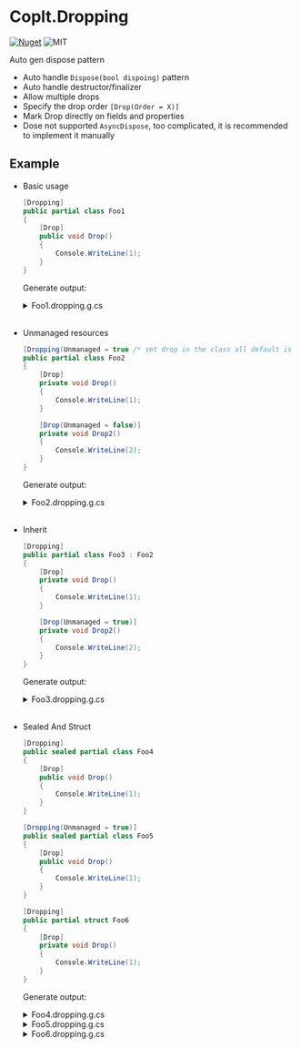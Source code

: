 # Coplt.Dropping

[![Nuget](https://img.shields.io/nuget/v/Coplt.Dropping)](https://www.nuget.org/packages/Coplt.Dropping/)
![MIT](https://img.shields.io/github/license/2A5F/Coplt.Dropping)

Auto gen dispose pattern

- Auto handle `Dispose(bool dispoing)` pattern
- Auto handle destructor/finalizer
- Allow multiple drops
- Specify the drop order `[Drop(Order = X)]`
- Mark Drop directly on fields and properties
- Dose not supported `AsyncDispose`, too complicated, it is recommended to implement it manually

## Example

- Basic usage
    
    ```cs
    [Dropping]
    public partial class Foo1
    {
        [Drop]
        public void Drop()
        {
            Console.WriteLine(1);
        }
    }
    ```
    
    Generate output:

    <details>
      <summary>Foo1.dropping.g.cs</summary>
    
    ```cs
    // <auto-generated/>
    
    #nullable enable
    
    using Coplt.Dropping;
    
    public partial class Foo1 : global::System.IDisposable
    {
    
        protected virtual void Dispose(bool disposing)
        {
            if (disposing) Drop();
        }
    
        public void Dispose()
        {
            Dispose(true);
            GC.SuppressFinalize(this);
        }
    
        ~Foo1()
        {
            Dispose(false);
        }
    
    }
    ```

    </details>
    <br/>
  
- Unmanaged resources
    
    ```csharp
    [Dropping(Unmanaged = true /* set drop in the class all default is unmanaged */)]
    public partial class Foo2
    {
        [Drop]
        private void Drop()
        {
            Console.WriteLine(1);
        }
    
        [Drop(Unmanaged = false)]
        private void Drop2()
        {
            Console.WriteLine(2);
        }
    }
    ```
    
    Generate output:

    <details>
      <summary>Foo2.dropping.g.cs</summary>

    ```cs
    // <auto-generated/>

    #nullable enable

    using Coplt.Dropping;

    public partial class Foo2 : global::System.IDisposable
    {

        protected virtual void Dispose(bool disposing)
        {
            Drop();
            if (disposing) Drop2();
        }

        public void Dispose()
        {
            Dispose(true);
            GC.SuppressFinalize(this);
        }

        ~Foo2()
        {
            Dispose(false);
        }

    }
    ```

    </details>
    <br/>
  

- Inherit

    ```cs
    [Dropping]
    public partial class Foo3 : Foo2
    {
        [Drop]
        private void Drop()
        {
            Console.WriteLine(1);
        }

        [Drop(Unmanaged = true)]
        private void Drop2()
        {
            Console.WriteLine(2);
        }
    }
    ```

    Generate output:

    <details>
      <summary>Foo3.dropping.g.cs</summary>

    ```cs
    // <auto-generated/>

    #nullable enable

    using Coplt.Dropping;

    public partial class Foo3 : global::System.IDisposable
    {

        protected override void Dispose(bool disposing)
        {
            if (disposing) Drop();
            Drop2();
            base.Dispose(disposing);
        }

    }
    ```

    </details>
    <br/>

- Sealed And Struct

    ```cs
    [Dropping]
    public sealed partial class Foo4
    {
        [Drop]
        public void Drop()
        {
            Console.WriteLine(1);
        }
    }

    [Dropping(Unmanaged = true)]
    public sealed partial class Foo5
    {
        [Drop]
        public void Drop()
        {
            Console.WriteLine(1);
        }
    }

    [Dropping]
    public partial struct Foo6
    {
        [Drop]
        private void Drop()
        {
            Console.WriteLine(1);
        }
    }
    ```

    Generate output:

    <details>
      <summary>Foo4.dropping.g.cs</summary>

    ```cs
    // <auto-generated/>

    #nullable enable

    using Coplt.Dropping;

    public partial class Foo4 : global::System.IDisposable
    {

        public void Dispose()
        {
            Drop();
        }

    }
    ```

    </details>

    <details>
      <summary>Foo5.dropping.g.cs</summary>

    ```cs
    // <auto-generated/>

    #nullable enable

    using Coplt.Dropping;

    public partial class Foo5 : global::System.IDisposable
    {

        public void Dispose()
        {
            Drop();
            GC.SuppressFinalize(this);
        }

        ~Foo5()
        {
            Dispose();
        }

    }
    ```

    </details>
    
    <details>
      <summary>Foo6.dropping.g.cs</summary>

    ```cs
    // <auto-generated/>

    #nullable enable

    using Coplt.Dropping;

    public partial struct Foo6 : global::System.IDisposable
    {

        public void Dispose()
        {
            Drop();
        }

    }
    ```

    </details>
    <br/>

